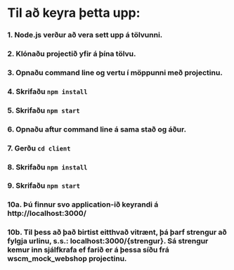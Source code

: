 # Til að keyra þetta upp:

### 1. Node.js verður að vera sett upp á tölvunni.
### 2. Klónaðu projectið yfir á þína tölvu.
### 3. Opnaðu command line og vertu í möppunni með projectinu. 
### 4. Skrifaðu ```npm install```
### 5. Skrifaðu ```npm start```
### 6. Opnaðu aftur command line á sama stað og áður.
### 7. Gerðu ```cd client```
### 8. Skrifaðu ```npm install```
### 9. Skrifaðu ```npm start```
### 10a. Þú finnur svo application-ið keyrandi á http://localhost:3000/
### 10b. Til þess að það birtist eitthvað vitrænt, þá þarf strengur að fylgja urlinu, s.s.: localhost:3000/{strengur}. Sá strengur kemur inn sjálfkrafa ef farið er á þessa síðu frá wscm_mock_webshop projectinu.
